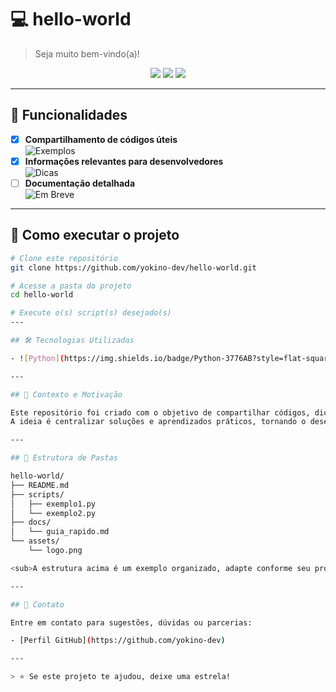 # 💻 hello-world

> Seja muito bem-vindo(a)!

<p align="center">
  <img src="https://img.shields.io/badge/Status-Em%20Desenvolvimento-blue?style=for-the-badge"/>
  <img src="https://img.shields.io/badge/Linguagem-Python-yellow?style=for-the-badge"/>
  <img src="https://img.shields.io/badge/Contribuições-Bem-vindas-green?style=for-the-badge"/>
</p>

---

## 📌 Funcionalidades

- [x] **Compartilhamento de códigos úteis**  
      ![Exemplos](https://img.shields.io/badge/-Exemplos-3366cc?style=flat-square)
- [x] **Informações relevantes para desenvolvedores**  
      ![Dicas](https://img.shields.io/badge/-Dicas-ffcc00?style=flat-square)
- [ ] **Documentação detalhada**  
      ![Em Breve](https://img.shields.io/badge/-Em%20Breve-ff6666?style=flat-square)

---

## 🚀 Como executar o projeto

```bash
# Clone este repositório
git clone https://github.com/yokino-dev/hello-world.git

# Acesse a pasta do projeto
cd hello-world

# Execute o(s) script(s) desejado(s)
---

## 🛠️ Tecnologias Utilizadas

- ![Python](https://img.shields.io/badge/Python-3776AB?style=flat-square&logo=python&logoColor=white)

---

## 🧠 Contexto e Motivação

Este repositório foi criado com o objetivo de compartilhar códigos, dicas e informações que possam ser úteis para outros desenvolvedores ou para quem está começando na área.  
A ideia é centralizar soluções e aprendizados práticos, tornando o desenvolvimento mais acessível e colaborativo.

---

## 📁 Estrutura de Pastas

hello-world/
├── README.md
├── scripts/
│   ├── exemplo1.py
│   └── exemplo2.py
├── docs/
│   └── guia_rapido.md
└── assets/
    └── logo.png

<sub>A estrutura acima é um exemplo organizado, adapte conforme seu projeto evoluir.</sub>

---

## 📢 Contato

Entre em contato para sugestões, dúvidas ou parcerias:

- [Perfil GitHub](https://github.com/yokino-dev)

---

> ⭐ Se este projeto te ajudou, deixe uma estrela!
